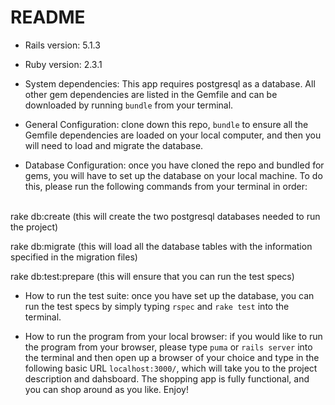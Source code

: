 # README

* Rails version: 5.1.3
* Ruby version: 2.3.1

* System dependencies: This app requires postgresql as a database. All other gem dependencies are listed in the Gemfile and can be downloaded by running `bundle` from your terminal.

* General Configuration: clone down this repo, `bundle` to ensure all the Gemfile dependencies are loaded on your local computer, and then you will need to load and migrate the database.

* Database Configuration: once you have cloned the repo and bundled for gems, you will have to set up the database on your local machine. To do this, please run the following commands from your terminal in order:
<br>
rake db:create (this will create the two postgresql databases needed to run the project)  

rake db:migrate (this will load all the database tables with the information specified in the migration files)  

rake db:test:prepare (this will ensure that you can run the test specs)  

* How to run the test suite: once you have set up the database, you can run the test specs by simply typing `rspec` and `rake test` into the terminal. 

* How to run the program from your local browser: if you would like to run the program from your browser, please type `puma` or `rails server` into the terminal and then open up a browser of your choice and type in the following basic URL `localhost:3000/`, which will take you to the project description and dahsboard. The shopping app is fully functional, and you can shop around as you like. Enjoy!
